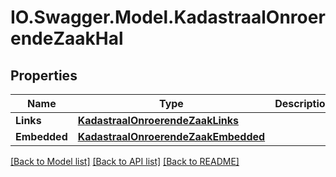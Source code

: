 # IO.Swagger.Model.KadastraalOnroerendeZaakHal
## Properties

Name | Type | Description | Notes
------------ | ------------- | ------------- | -------------
**Links** | [**KadastraalOnroerendeZaakLinks**](KadastraalOnroerendeZaakLinks.md) |  | [optional] 
**Embedded** | [**KadastraalOnroerendeZaakEmbedded**](KadastraalOnroerendeZaakEmbedded.md) |  | [optional] 

[[Back to Model list]](../README.md#documentation-for-models) [[Back to API list]](../README.md#documentation-for-api-endpoints) [[Back to README]](../README.md)

